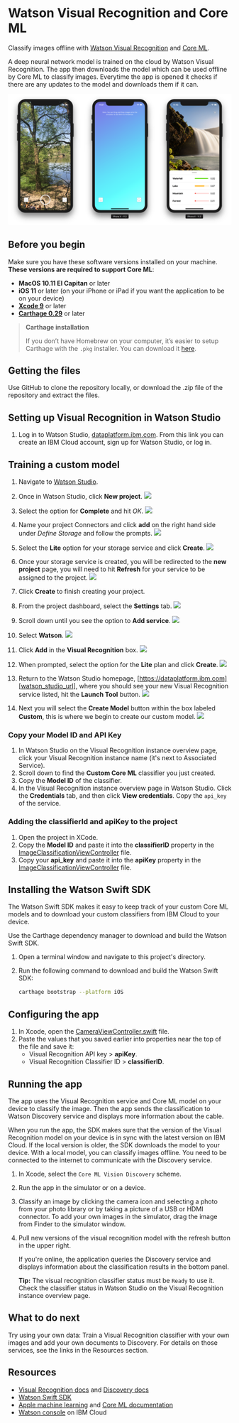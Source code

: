 # Watson Visual Recognition and Core ML

Classify images offline with [Watson Visual Recognition][vizreq] and [Core ML][core_ml].

A deep neural network model is trained on the cloud by Watson Visual Recognition. The app then downloads the model which can be used offline by Core ML to classify images. Everytime the app is opened it checks if there are any updates to the model and downloads them if it can.

![App Screenshot][screenshot_iphone]

## Before you begin
Make sure you have these software versions installed on your machine. **These versions are required to support Core ML**:

- **MacOS 10.11 El Capitan** or later
- **iOS 11** or later (on your iPhone or iPad if you want the application to be on your device)
- **[Xcode 9][xcode_download]** or later
- **[Carthage 0.29][carthage_instructions]** or later

> **Carthage installation**
>
> If you don’t have Homebrew on your computer, it’s easier to setup Carthage with the `.pkg` installer. You can download it [here][carthage_download].

## Getting the files
Use GitHub to clone the repository locally, or download the .zip file of the repository and extract the files.

## Setting up Visual Recognition in Watson Studio
1. Log in to Watson Studio, [dataplatform.ibm.com][watson_studio_visrec_tooling]. From this link you can create an IBM Cloud account, sign up for Watson Studio, or log in.

## Training a custom model
1. Navigate to [Watson Studio][watson_studio_url].

1. Once in Watson Studio, click **New project**.
    ![][screenshot_w0]

1. Select the option for **Complete** and hit _OK_.
    ![][screenshot_w1]
    
1. Name your project Connectors and click **add** on the right hand side under _Define Storage_ and follow the prompts.
    ![][screenshot_w2]
    
1. Select the **Lite** option for your storage service and click **Create**.
    ![][screenshot_w3]
    
1. Once your storage service is created, you will be redirected to the **new project** page, you will need to hit **Refresh** for your service to be assigned to the project.
    ![][screenshot_w4]
    
1. Click **Create** to finish creating your project.

1. From the project dashboard, select the **Settings** tab.
    ![][screenshot_w5]

1. Scroll down until you see the option to **Add service**.
    ![][screenshot_w6]
    
1. Select **Watson**.
    ![][screenshot_w7]
    
1. Click **Add** in the **Visual Recognition** box.
    ![][screenshot_w8]

1. When prompted, select the option for the **Lite** plan and click **Create**.
    ![][screenshot_w9]
    
1. Return to the Watson Studio homepage, [https://dataplatform.ibm.com][watson_studio_url], where you should see your new Visual Recognition service listed, hit the **Launch Tool** button.
    ![][screenshot_w10]
    
1. Next you will select the **Create Model** button within the box labeled **Custom**, this is where we begin to create our custom model.
    ![][screenshot_w11]

### Copy your Model ID and API Key
1. In Watson Studio on the Visual Recognition instance overview page, click your Visual Recognition instance name (it's next to Associated Service). 
1. Scroll down to find the **Custom Core ML** classifier you just created. 
1. Copy the **Model ID** of the classifier.
1. In the Visual Recognition instance overview page in Watson Studio. Click the **Credentials** tab, and then click **View credentials**. Copy the `api_key` of the service.

### Adding the classifierId and apiKey to the project
1. Open the project in XCode.
1. Copy the **Model ID** and paste it into the **classifierID** property in the [ImageClassificationViewController](../master/Core%20ML%20Vision%20With%20Discovery/Core%20ML%20Vision%Discovery/ImageClassificationViewController.swift) file.
1. Copy your **api_key** and paste it into the **apiKey** property in the [ImageClassificationViewController](../master/Core%20ML%20Vision%20With%20Discovery/Core%20ML%20Vision%Discovery/ImageClassificationViewController.swift) file.

## Installing the Watson Swift SDK
The Watson Swift SDK makes it easy to keep track of your custom Core ML models and to download your custom classifiers from IBM Cloud to your device.

Use the Carthage dependency manager to download and build the Watson Swift SDK.

1. Open a terminal window and navigate to this project's directory.
1. Run the following command to download and build the Watson Swift SDK:

    ```bash
    carthage bootstrap --platform iOS
    ```
    
## Configuring the app

1. In Xcode, open the [CameraViewController.swift][camera_view_controller] file.
1. Paste the values that you saved earlier into properties near the top of the file and save it:
    - Visual Recognition API key > **apiKey**.
    - Visual Recognition Classifier ID > **classifierID**.

## Running the app
The app uses the Visual Recognition service and Core ML model on your device to classify the image. Then the app sends the classification to Watson Discovery service and displays more information about the cable.

When you run the app, the SDK makes sure that the version of the Visual Recognition model on your device is in sync with the latest version on IBM Cloud. If the local version is older, the SDK downloads the model to your device. With a local model, you can classify images offline. You need to be connected to the internet to communicate with the Discovery service.

1. In Xcode, select the `Core ML Vision Discovery` scheme.
1. Run the app in the simulator or on a device.
1. Classify an image by clicking the camera icon and selecting a photo from your photo library or by taking a picture of a USB or HDMI connector. To add your own images in the simulator, drag the image from Finder to the simulator window.
1. Pull new versions of the visual recognition model with the refresh button in the upper right.

    If you're online, the application queries the Discovery service and displays information about the classification results in the bottom panel.

    **Tip:** The visual recognition classifier status must be `Ready` to use it. Check the classifier status in Watson Studio on the Visual Recognition instance overview page.

## What to do next

Try using your own data: Train a Visual Recognition classifier with your own images and add your own documents to Discovery. For details on those services, see the links in the Resources section.

## Resources

- [Visual Recognition docs](https://console.bluemix.net/docs/services/visual-recognition/getting-started.html) and [Discovery docs](https://console.bluemix.net/docs/services/discovery/getting-started-tool.html)
- [Watson Swift SDK](https://github.com/watson-developer-cloud/swift-sdk)
- [Apple machine learning][core_ml] and [Core ML documentation](https://developer.apple.com/documentation/coreml)
- [Watson console](https://bluemix.net/developer/watson) on IBM Cloud

[watson_studio_url]: https://dataplatform.ibm.com
[carthage_download]: https://github.com/Carthage/Carthage/releases
[carthage_instructions]: https://github.com/Carthage/Carthage#installing-carthage
[vizreq]: https://www.ibm.com/watson/services/visual-recognition/
[discovery]: https://www.ibm.com/watson/services/discovery/
[core_ml]: https://developer.apple.com/machine-learning/
[vizreq_with_coreml]: https://github.com/watson-developer-cloud/visual-recognition-coreml/
[vizreq_tooling]: https://watson-visual-recognition.ng.bluemix.net/
[xcode_download]: https://developer.apple.com/xcode/downloads/
[watson_studio_visrec_tooling]: https://dataplatform.ibm.com/registration/stepone?target=watson_vision_combined&context=wdp&apps=watson_studio&cm_sp=WatsonPlatform-WatsonPlatform-_-OnPageNavCTA-IBMWatson_VisualRecognition-_-CoreMLGithub

[camera_view_controller]:  /Core%20ML%20Vision/CameraViewController.swift

[screenshot_iphone]: /Screenshots/iPhone.png
[screenshot_w0]: /Screenshots/walkthrough_0.png
[screenshot_w1]: /Screenshots/walkthrough_1.png
[screenshot_w2]: /Screenshots/walkthrough_2.png
[screenshot_w3]: /Screenshots/walkthrough_3.png
[screenshot_w4]: /Screenshots/walkthrough_4.png
[screenshot_w5]: /Screenshots/walkthrough_5.png
[screenshot_w6]: /Screenshots/walkthrough_6.png
[screenshot_w7]: /Screenshots/walkthrough_7.png
[screenshot_w8]: /Screenshots/walkthrough_8.png
[screenshot_w9]: /Screenshots/walkthrough_9.png
[screenshot_w10]: /Screenshots/walkthrough_10.png
[screenshot_w11]: /Screenshots/walkthrough_11.png
[screenshot_w12]: /Screenshots/walkthrough_12.png
[screenshot_w13]: /Screenshots/walkthrough_13.png
[screenshot_w14]: /Screenshots/walkthrough_14.png
[screenshot_w15]: /Screenshots/walkthrough_15.png
[screenshot_w16]: /Screenshots/walkthrough_16.png
[screenshot_w17]: /Screenshots/walkthrough_17.png
[screenshot_w18]: /Screenshots/walkthrough_18.png
[screenshot_w19]: /Screenshots/walkthrough_19.png
